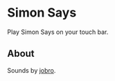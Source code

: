 # Simon Says

Play Simon Says on your touch bar.

## About

Sounds by [jobro](https://www.freesound.org/people/jobro/packs/2489).
